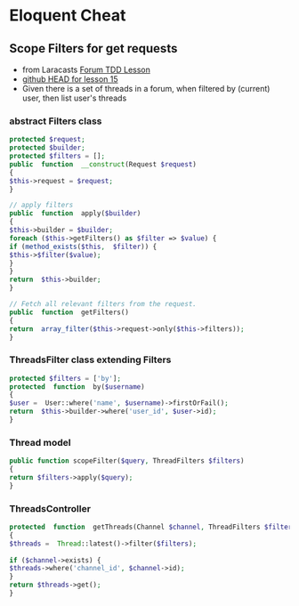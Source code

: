 # Eloquent Cheat



## Scope Filters for get requests
* from Laracasts [Forum TDD Lesson](https://laracasts.com/series/lets-build-a-forum-with-laravel/episodes/15?autoplay=true)
* [github HEAD for lesson 15](https://github.com/laracasts/Lets-Build-a-Forum-in-Laravel/commit/3685b0f968927db371e48d7281b25ff751c120a3?diff=unified)
* Given there is a set of threads in a forum, when filtered by (current) user, then list user's threads
  
### abstract Filters class
```php
protected $request;
protected $builder;
protected $filters = [];
public  function  __construct(Request $request)
{
$this->request = $request;
}

// apply filters
public  function  apply($builder)
{
$this->builder = $builder;
foreach ($this->getFilters() as $filter => $value) {
if (method_exists($this,  $filter)) {
$this->$filter($value);
}
}
return  $this->builder;
}

// Fetch all relevant filters from the request.
public  function  getFilters()
{
return  array_filter($this->request->only($this->filters));
}
```  
### ThreadsFilter class extending Filters

```php
protected $filters = ['by'];
protected  function  by($username)
{
$user =  User::where('name', $username)->firstOrFail();
return  $this->builder->where('user_id', $user->id);
}
```
### Thread model

```php
public function scopeFilter($query, ThreadFilters $filters)
{
return $filters->apply($query);
}
```
### ThreadsController
```php
protected  function  getThreads(Channel $channel, ThreadFilters $filters)
{
$threads =  Thread::latest()->filter($filters);
  
if ($channel->exists) {
$threads->where('channel_id', $channel->id);
}
return $threads->get();
}
```
<!--stackedit_data:
eyJoaXN0b3J5IjpbLTE1ODk1MDk2NTAsMTQ1ODM1MjExN119
-->